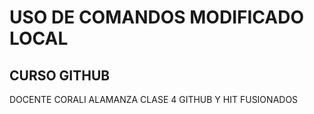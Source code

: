 

# USO DE COMANDOS MODIFICADO LOCAL
## CURSO GITHUB
DOCENTE CORALI ALAMANZA
CLASE 4 GITHUB Y HIT FUSIONADOS
